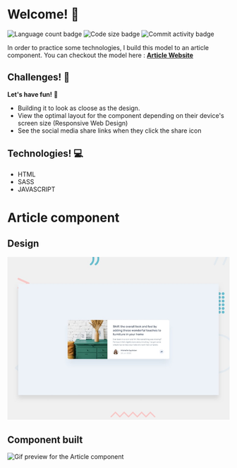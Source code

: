 # Welcome! 👋

![Language count badge](https://img.shields.io/github/languages/count/GustavoMatsunaga/ArticleComponent)
![Code size badge](https://img.shields.io/github/languages/code-size/GustavoMatsunaga/ArticleComponent)
![Commit activity badge](https://img.shields.io/github/commit-activity/m/GustavoMatsunaga/Articlecomponent)

In order to practice some technologies, I build this model to an article component.
You can checkout the model here : <strong><a href="https://gustavomatsunaga.github.io/ArticleComponent/">Article Website</a></strong>

## Challenges! :pushpin:
**Let's have fun!** 🚀
<ul>
    <li>Building it to look as cloose as the design.</li>
    <li>View the optimal layout for the component depending on their device's screen size (Responsive Web Design)</li>
    <li>See the social media share links when they click the share icon</li>
</ul>

## Technologies! :computer:
<ul>
    <li>HTML</li>
    <li>SASS</li>
    <li>JAVASCRIPT</li>
</ul>


# Article component
## Design
![Design preview for the Article component](./design/desktop-preview.jpg)

## Component built
![Gif preview for the Article component](./design/github.gif)
